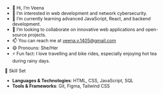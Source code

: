 - 👋 Hi, I’m Veena
- 👀 I’m interested in web development and network cybersecurity.
- 🌱 I’m currently learning advanced JavaScript, React, and backend development.
- 💞️ I’m looking to collaborate on innovative web applications and open-source projects.
- 📫 You can reach me at veena.v.1405@gmail.com
- 😄 Pronouns: She/Her
- ⚡ Fun fact: I love travelling and bike rides, especially enjoying hot tea during rainy days.

🚀 Skill Set
- **Languages & Technologies**: HTML, CSS, JavaScript, SQL
- **Tools & Frameworks**: Git, Figma, Tailwind CSS
  
